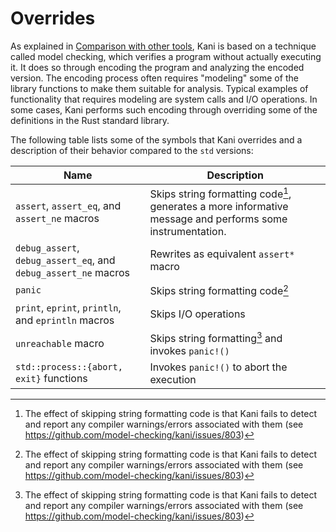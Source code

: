# Overrides

As explained in [Comparison with other
tools](./tool-comparison.md#comparison-with-other-tools), Kani is based on a
technique called model checking, which verifies a program without actually
executing it. It does so through encoding the program and analyzing the encoded
version. The encoding process often requires "modeling" some of the library
functions to make them suitable for analysis. Typical examples of functionality
that requires modeling are system calls and I/O operations. In some cases, Kani
performs such encoding through overriding some of the definitions in the Rust
standard library.

The following table lists some of the symbols that Kani
overrides and a description of their behavior compared to the `std` versions:

Name | Description |
---  | --- |
`assert`, `assert_eq`, and `assert_ne` macros | Skips string formatting code[^skip-errors], generates a more informative message and performs some instrumentation.
`debug_assert`, `debug_assert_eq`, and `debug_assert_ne` macros | Rewrites as equivalent `assert*` macro |
`panic` | Skips string formatting code[^skip-errors] |
`print`, `eprint`, `println`, and `eprintln` macros | Skips I/O operations |
`unreachable` macro | Skips string formatting[^skip-errors] and invokes `panic!()` |
`std::process::{abort, exit}` functions | Invokes `panic!()` to abort the execution |

[^skip-errors]: The effect of skipping string formatting code is that Kani fails to detect and report any compiler warnings/errors associated with them (see https://github.com/model-checking/kani/issues/803)
